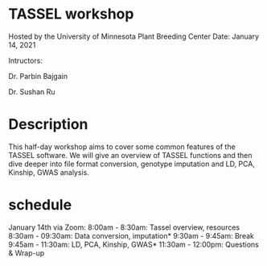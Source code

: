 # TASSEL workshop 
Hosted by the University of Minnesota Plant Breeding Center
Date: January 14, 2021

Intructors:

Dr. Parbin Bajgain

Dr. Sushan Ru

# Description
This half-day workshop aims to cover some common features of the TASSEL software. We will give an overview of TASSEL functions and then dive deeper into file format conversion, genotype imputation and LD, PCA, Kinship, GWAS analysis.

# schedule
January 14th via Zoom:
8:00am - 8:30am: Tassel overview, resources 
8:30am - 09:30am: Data conversion, imputation* 
9:30am - 9:45am: Break
9:45am - 11:30am: LD, PCA, Kinship, GWAS* 
11:30am - 12:00pm: Questions & Wrap-up
